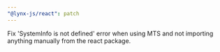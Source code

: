 ```yaml
---
"@lynx-js/react": patch
---
```


Fix 'SystemInfo is not defined' error when using MTS and not importing anything manually from the react package.
